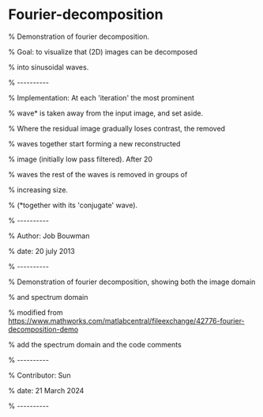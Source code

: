 # Fourier-decomposition
% Demonstration of fourier decomposition. 

% Goal: to visualize that (2D) images can be decomposed 

% into sinusoidal waves. 

% ----------

% Implementation: At each 'iteration' the most prominent 

% wave* is taken away from the input image, and set aside.

% Where the residual image gradually loses contrast, the removed 

% waves together start forming a new reconstructed 

% image (initially low pass filtered). After 20 

% waves the rest of the waves is removed in groups of 

% increasing size.

% (*together with its 'conjugate' wave). 

% ----------

% Author: Job Bouwman

% date: 20 july 2013 

% ----------


% Demonstration of fourier decomposition, showing both the image domain

% and spectrum domain

% modified from https://www.mathworks.com/matlabcentral/fileexchange/42776-fourier-decomposition-demo

% add the spectrum domain and the code comments


% ----------

% Contributor: Sun

% date: 21 March 2024 

% ----------

